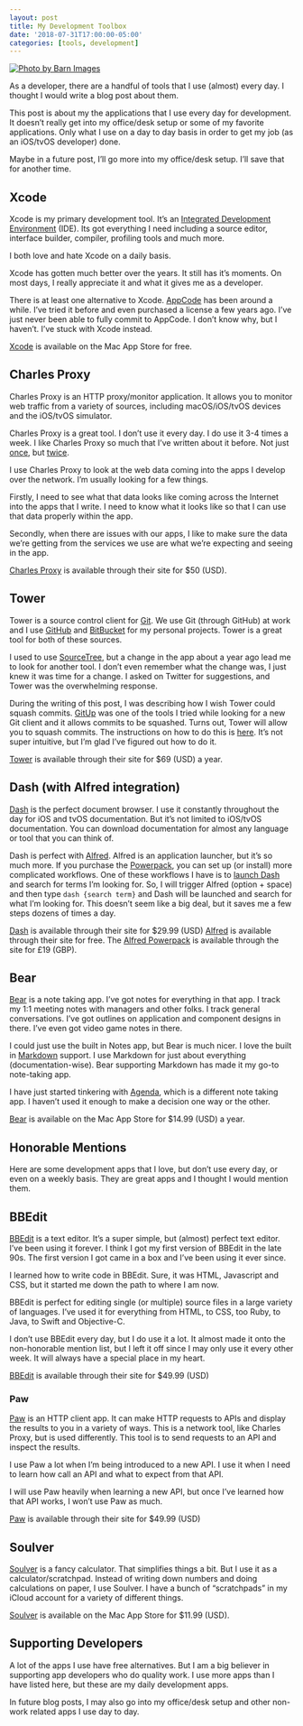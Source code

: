 ```yaml
---
layout: post
title: My Development Toolbox
date: '2018-07-31T17:00:00-05:00'
categories: [tools, development]
---
```


[![Photo by Barn Images](https://images.unsplash.com/photo-1426927308491-6380b6a9936f?ixlib=rb-0.3.5&s=1f99f0b8fbfdc25874345df49ff718b5&auto=format&fit=crop&w=2251&q=80 "Photo by Barn Images")](https://unsplash.com/photos/t5YUoHW6zRo)

As a developer, there are a handful of tools that I use (almost) every day. I thought I would write a blog post about them. 

This post is about my the applications that I use every day for development. It doesn’t really get into my office/desk setup or some of my favorite applications. Only what I use on a day to day basis in order to get my job (as an iOS/tvOS developer) done. 

Maybe in a future post, I’ll go more into my office/desk setup. I’ll save that for another time. 

## Xcode
Xcode is my primary development tool. It’s an [Integrated Development Environment](https://en.wikipedia.org/wiki/Integrated_development_environment) (IDE). Its got everything I need including a source editor, interface builder, compiler, profiling tools and much more. 

I both love and hate Xcode on a daily basis. 

Xcode has gotten much better over the years. It still has it’s moments. On most days, I really appreciate it and what it gives me as a developer. 

There is at least one alternative to Xcode. [AppCode](http://www.jetbrains.com/objc/) has been around a while. I’ve tried it before and even purchased a license a few years ago. I’ve just never been able to fully commit to AppCode. I don’t know why, but I haven’t. I’ve stuck with Xcode instead. 

[Xcode](https://itunes.apple.com/us/app/xcode/id497799835?mt=12) is available on the Mac App Store for free. 

## Charles Proxy 
Charles Proxy is an HTTP proxy/monitor application. It allows you to monitor web traffic from a variety of sources, including macOS/iOS/tvOS devices and the iOS/tvOS simulator.

Charles Proxy is a great tool. I don’t use it every day. I do use it 3-4 times a week. I like Charles Proxy so much that I’ve written about it before. Not just [once](https://ryan.grier.co/2016/09/28/setting-up-charles-proxy-on-apple-tv-tvos/), but [twice](https://ryan.grier.co/2017/03/17/charles-proxy-primer/). 

I use Charles Proxy to look at the web data coming into the apps I develop over the network. I’m usually looking for a few things. 

Firstly, I need to see what that data looks like coming across the Internet into the apps that I write. I need to know what it looks like so that I can use that data properly within the app. 

Secondly, when there are issues with our apps, I like to make sure the data we’re getting from the services we use are what we’re expecting and seeing in the app. 

[Charles Proxy](https://www.charlesproxy.com) is available through their site for $50 (USD).

## Tower
Tower is a source control client for [Git](https://git-scm.com). We use Git (through GitHub) at work and I use [GitHub](https://github.com) and [BitBucket](https://bitbucket.org) for my personal projects. Tower is a great tool for both of these sources. 

I used to use [SourceTree](https://www.sourcetreeapp.com), but a change in the app about a year ago lead me to look for another tool. I don’t even remember what the change was, I just knew it was time for a change. I asked on Twitter for suggestions, and Tower was the overwhelming response. 

During the writing of this post, I was describing how I wish Tower could squash commits. [GitUp](http://gitup.co) was one of the tools I tried while looking for a new Git client and it allows commits to be squashed. Turns out, Tower will allow you to squash commits. The instructions on how to do this is [here](https://www.git-tower.com/help/mac/commit-history/interactive-rebase). It’s not super intuitive, but I’m glad I’ve figured out how to do it. 

[Tower](https://www.git-tower.com) is available through their site for $69 (USD) a year. 

## Dash (with Alfred integration)
[Dash](https://kapeli.com/dash) is the perfect document browser. I use it constantly throughout the day for iOS and tvOS documentation. But it’s not limited to iOS/tvOS documentation. You can download documentation for almost any language or tool that you can think of. 

Dash is perfect with [Alfred](https://www.alfredapp.com). Alfred is an application launcher, but it’s so much more. If you purchase the [Powerpack](https://www.alfredapp.com/powerpack/), you can set up (or install) more  complicated workflows. One of these workflows I have is to [launch Dash](https://www.alfredapp.com/blog/productivity/dash-quicker-api-documentation-search/) and search for terms I’m looking for. So, I will trigger Alfred (option + space) and then type `dash {search term}` and Dash will be launched and search for what I’m looking for. This doesn’t seem like a big deal, but it saves me a few steps dozens of times a day. 

[Dash](https://kapeli.com/dash) is available through their site for $29.99 (USD)
[Alfred](https://www.alfredapp.com) is available through their site for free. 
The [Alfred Powerpack](https://www.alfredapp.com/powerpack/) is available through the site for £19 (GBP). 

## Bear
[Bear](http://www.bear-writer.com) is a note taking app. I’ve got notes for everything in that app. I track my 1:1 meeting notes with managers and other folks. I track general conversations. I’ve got outlines on application and component designs in there.  I’ve even got video game notes in there. 

I could just use the built in Notes app, but Bear is much nicer. I love the built in [Markdown](https://daringfireball.net/projects/markdown/) support.  I use Markdown for just about everything (documentation-wise). Bear supporting Markdown has made it my go-to note-taking app. 

I have just started tinkering with [Agenda](https://www.agenda.com), which is a different note taking app. I haven’t used it enough to make a decision one way or the other. 

[Bear](https://itunes.apple.com/us/app/bear-beautiful-writing-app/id1091189122?ls=1&mt=12) is available on the Mac App Store for $14.99 (USD) a year. 

## Honorable Mentions
Here are some development apps that I love, but don’t use every day, or even on a weekly basis. They are great apps and I thought I would mention them. 

## BBEdit
[BBEdit](http://www.barebones.com/products/bbedit/) is a text editor. It’s a super simple, but (almost) perfect text editor. I’ve been using it forever. I think I got my first version of BBEdit in the late 90s. The first version I got came in a box and I’ve been using it ever since. 

I learned how to write code in BBEdit. Sure, it was HTML, Javascript and CSS, but it started me down the path to where I am now. 

BBEdit is perfect for editing single (or multiple) source files in a large variety of languages. I’ve used it for everything from HTML, to CSS, too Ruby, to Java, to Swift and Objective-C. 

I don’t use BBEdit every day, but I do use it a lot. It almost made it onto the non-honorable mention list, but I left it off since I may only use it every other week. It will always have a special place in my heart. 

[BBEdit](http://www.barebones.com/products/bbedit/) is available through their site for $49.99 (USD)

### Paw
[Paw](https://paw.cloud) is an HTTP client app. It can make HTTP requests to APIs and display the results to you in a variety of ways. This is a network tool, like Charles Proxy, but is used differently. This tool is to send requests to an API and inspect the results. 

I use Paw a lot when I’m being introduced to a new API. I use it when I need to learn how call an API and what to expect from that API. 

I will use Paw heavily when learning a new API, but once I’ve learned how that API works, I won’t use Paw as much. 

[Paw](https://paw.cloud) is available through their site for $49.99 (USD)

## Soulver
[Soulver](https://www.acqualia.com/soulver/) is a fancy calculator. That simplifies things a bit. But I use it as a calculator/scratchpad. Instead of writing down numbers and doing calculations on paper, I use Soulver. I have a bunch of “scratchpads” in my iCloud account for a variety of different things. 

[Soulver](http://itunes.apple.com/us/app/soulver/id413965349?mt=12) is available on the Mac App Store for $11.99 (USD). 

## Supporting Developers
A lot of the apps I use have free alternatives. But I am a big believer in supporting app developers who do quality work. I use more apps than I have listed here, but these are my daily development apps. 

In future blog posts, I may also go into my office/desk setup and other non-work related apps I use day to day. 
